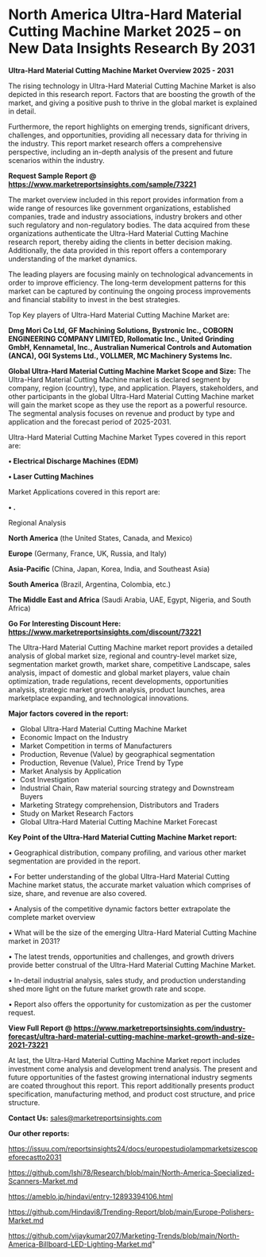 # North America Ultra-Hard Material Cutting Machine Market 2025 – on New Data Insights Research By 2031

<Strong> Ultra-Hard Material Cutting Machine Market Overview 2025 - 2031</strong>

The rising technology in Ultra-Hard Material Cutting Machine Market is also depicted in this research report. Factors that are boosting the growth of the market, and giving a positive push to thrive in the global market is explained in detail.

Furthermore, the report highlights on emerging trends, significant drivers, challenges, and opportunities, providing all necessary data for thriving in the industry. This report market research offers a comprehensive perspective, including an in-depth analysis of the present and future scenarios within the industry.

<strong>Request Sample Report @ <a href=https://www.marketreportsinsights.com/sample/73221>https://www.marketreportsinsights.com/sample/73221</a></strong>

The market overview included in this report provides information from a wide range of resources like government organizations, established companies, trade and industry associations, industry brokers and other such regulatory and non-regulatory bodies. The data acquired from these organizations authenticate the Ultra-Hard Material Cutting Machine research report, thereby aiding the clients in better decision making. Additionally, the data provided in this report offers a contemporary understanding of the market dynamics.

The leading players are focusing mainly on technological advancements in order to improve efficiency. The long-term development patterns for this market can be captured by continuing the ongoing process improvements and financial stability to invest in the best strategies.

Top Key players of Ultra-Hard Material Cutting Machine Market are:

<strong>Dmg Mori Co Ltd, GF Machining Solutions, Bystronic Inc., COBORN ENGINEERING COMPANY LIMITED, Rollomatic Inc., United Grinding GmbH, Kennametal, Inc., Australian Numerical Controls and Automation (ANCA), OGI Systems Ltd., VOLLMER, MC Machinery Systems Inc.</strong>

<strong><b>Global Ultra-Hard Material Cutting Machine Market Scope and Size:</b></strong>
The Ultra-Hard Material Cutting Machine market is declared segment by company, region (country), type, and application. Players, stakeholders, and other participants in the global Ultra-Hard Material Cutting Machine market will gain the market scope as they use the report as a powerful resource. The segmental analysis focuses on revenue and product by type and application and the forecast period of 2025-2031.

Ultra-Hard Material Cutting Machine Market Types covered in this report are:

<strong>• Electrical Discharge Machines (EDM)

• Laser Cutting Machines</strong>

Market Applications covered in this report are:

<strong>• .</strong> 

Regional Analysis

<strong>North America</strong> (the United States, Canada, and Mexico)

<strong>Europe</strong> (Germany, France, UK, Russia, and Italy)

<strong>Asia-Pacific</strong> (China, Japan, Korea, India, and Southeast Asia)

<strong>South America</strong> (Brazil, Argentina, Colombia, etc.)

<strong>The Middle East and Africa</strong> (Saudi Arabia, UAE, Egypt, Nigeria, and South Africa)

<strong>Go For Interesting Discount Here: <a href=https://www.marketreportsinsights.com/discount/73221>https://www.marketreportsinsights.com/discount/73221</a></strong>

The Ultra-Hard Material Cutting Machine market report provides a detailed analysis of global market size, regional and country-level market size, segmentation market growth, market share, competitive Landscape, sales analysis, impact of domestic and global market players, value chain optimization, trade regulations, recent developments, opportunities analysis, strategic market growth analysis, product launches, area marketplace expanding, and technological innovations.

<strong><b>Major factors covered in the report:</b></strong>
<ul>
  <li>Global Ultra-Hard Material Cutting Machine Market </li>
  <li>Economic Impact on the Industry</li>
  <li>Market Competition in terms of Manufacturers</li>
  <li>Production, Revenue (Value) by geographical segmentation</li>
  <li>Production, Revenue (Value), Price Trend by Type</li>
  <li>Market Analysis by Application</li>
  <li>Cost Investigation</li>
  <li>Industrial Chain, Raw material sourcing strategy and Downstream Buyers</li>
  <li>Marketing Strategy comprehension, Distributors and Traders</li>
  <li>Study on Market Research Factors</li>
  <li>Global Ultra-Hard Material Cutting Machine Market Forecast</li>
</ul>

<strong><b>Key Point of the Ultra-Hard Material Cutting Machine Market report:</b></strong>

• Geographical distribution, company profiling, and various other market segmentation are provided in the report.

• For better understanding of the global Ultra-Hard Material Cutting Machine market status, the accurate market valuation which comprises of size, share, and revenue are also covered.

• Analysis of the competitive dynamic factors better extrapolate the complete market overview

• What will be the size of the emerging Ultra-Hard Material Cutting Machine market in 2031?

• The latest trends, opportunities and challenges, and growth drivers provide better construal of the Ultra-Hard Material Cutting Machine Market.

• In-detail industrial analysis, sales study, and production understanding shed more light on the future market growth rate and scope.

• Report also offers the opportunity for customization as per the customer request.

<strong><b>View Full Report @ <a href=https://www.marketreportsinsights.com/industry-forecast/ultra-hard-material-cutting-machine-market-growth-and-size-2021-73221>https://www.marketreportsinsights.com/industry-forecast/ultra-hard-material-cutting-machine-market-growth-and-size-2021-73221</a></b></strong>


At last, the Ultra-Hard Material Cutting Machine Market report includes investment come analysis and development trend analysis. The present and future opportunities of the fastest growing international industry segments are coated throughout this report. This report additionally presents product specification, manufacturing method, and product cost structure, and price structure.

<strong>Contact Us:</strong>
sales@marketreportsinsights.com

<strong>Our other reports:</strong>

<a href=https://issuu.com/reportsinsights24/docs/europestudiolampmarketsizescopeforecastto2031>https://issuu.com/reportsinsights24/docs/europestudiolampmarketsizescopeforecastto2031</a>

<a href=https://github.com/Ishi78/Research/blob/main/North-America-Specialized-Scanners-Market.md>https://github.com/Ishi78/Research/blob/main/North-America-Specialized-Scanners-Market.md</a>

<a href=https://ameblo.jp/hindavi/entry-12893394106.html>https://ameblo.jp/hindavi/entry-12893394106.html</a>

<a href=https://github.com/Hindavi8/Trending-Report/blob/main/Europe-Polishers-Market.md>https://github.com/Hindavi8/Trending-Report/blob/main/Europe-Polishers-Market.md</a>

<a href=https://github.com/vijaykumar207/Marketing-Trends/blob/main/North-America-Billboard-LED-Lighting-Market.md>https://github.com/vijaykumar207/Marketing-Trends/blob/main/North-America-Billboard-LED-Lighting-Market.md</a>"
